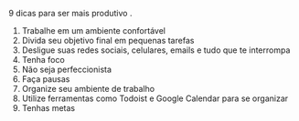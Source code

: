 9 dicas para ser mais produtivo
.
1. Trabalhe em um ambiente confortável
2. Divida seu objetivo final em pequenas tarefas
3. Desligue suas redes sociais, celulares, emails e tudo que te interrompa
4. Tenha foco
5. Não seja perfeccionista
6. Faça pausas
7. Organize seu ambiente de trabalho
8. Utilize ferramentas como Todoist e Google Calendar para se organizar
9. Tenhas metas